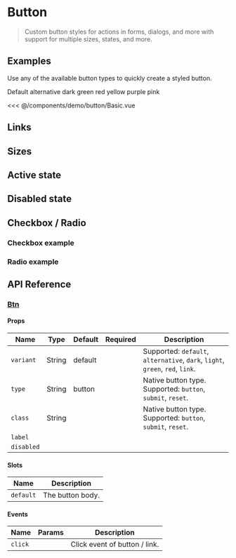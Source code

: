# Button

> Custom button styles for actions in forms, dialogs, and more with support for multiple sizes, states, and more.

## Examples

Use any of the available button types to quickly create a styled button.

<DemoContainer>
  <v-button variant="default">Default</v-button>
  <v-button variant="alternative">alternative</v-button>
  <v-button variant="dark">dark</v-button>
  <v-button variant="green">green</v-button>
  <v-button variant="red">red</v-button>
  <v-button variant="yellow">yellow</v-button>
  <v-button variant="purple">purple</v-button>
  <v-button variant="pink">pink</v-button>
</DemoContainer>

<<< @/components/demo/button/Basic.vue

## Links

## Sizes

## Active state

## Disabled state

## Checkbox / Radio

### Checkbox example

### Radio example

## API Reference

### [Btn](https://github.com/suralabs/vancedvue/blob/1.x/src/components/button/Btn.js)


#### Props

| Name          | Type             | Default | Required | Description                                                                                                                   |
|---------------|------------------|---------|----------|-------------------------------------------------------------------------------------------------------------------------------|
| `variant`     | String           | default |          | Supported: `default`, `alternative`, `dark`, `light`, `green`, `red`, `link`.                                                 | 
| `type`        | String           | button  |          | Native button type. Supported: `button`, `submit`, `reset`.                                                                   |
| `class`       | String           |         |          | Native button type. Supported: `button`, `submit`, `reset`.                                                                   |
| `label`       |                  |         |          |              |
| `disabled`    |                  |         |          |            |

#### Slots

| Name      | Description      |
|-----------|------------------|
| `default` | The button body. |

#### Events

| Name    | Params | Description                   |
|---------|--------|-------------------------------|
| `click` |        | Click event of button / link. |

